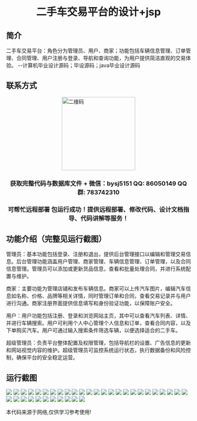 <p><h1 align="center">二手车交易平台的设计+jsp</h1></p>

## 简介
二手车交易平台：角色分为管理员、用户、商家；功能包括车辆信息管理、订单管理、合同管理、用户注册与登录、导航和查询功能，为用户提供简洁直观的交易体验。    --计算机毕业设计源码；毕设源码；java毕业设计源码


## 联系方式
<img src="https://bs-1329754181.cos.ap-shanghai.myqcloud.com/wx.jpg" alt="二维码" style="display: block; margin: 0 auto;" width="200px">
<p><h3 align="center">获取完整代码与数据库文件 + 微信：bysj5151 QQ: 86050149 QQ群: 783742310</h3></p>
<p><h3 align="center">可帮忙远程部署 包运行成功！提供远程部署、修改代码、设计文档指导、代码讲解等服务！</h3></p>

## 功能介绍（完整见运行截图）
管理员：基本功能包括登录、注册和退出，提供后台管理接口以编辑和管理交易信息。后台管理功能涵盖用户管理、商家管理、车辆信息管理、订单管理，以及合同信息管理。管理员可以添加或更新货品信息，查看和批量处理合同，并进行系统配置与维护。

商家：主要功能为管理店铺和发布车辆信息。商家可以上传汽车图片，编辑汽车信息如名称、价格、品牌等相关详情，同时管理订单和合同，查看交易记录并与用户进行沟通。商家注册界面提供信息填写和身份验证功能，以保障账户安全。

用户：用户功能包括注册、登录和浏览网站主页，其中可以查看汽车列表、详情、并进行车辆搜索。用户可利用个人中心管理个人信息和订单，查看合同内容，以及下单购买汽车。用户可通过输入搜索条件筛选车辆，以便选择适合的二手车。

超级管理员：负责平台整体配置及权限管理，包括导航栏的设置、广告信息的更新和网站视觉内容的维护。超级管理员可监控系统运行状态，执行数据备份和风险控制，确保平台的安全稳定运营。


## 运行截图
![](https://bs-1329754181.cos.ap-shanghai.myqcloud.com/ssm/UsedCarTradingPlatform/img/001.jpg)
![](https://bs-1329754181.cos.ap-shanghai.myqcloud.com/ssm/UsedCarTradingPlatform/img/002.jpg)
![](https://bs-1329754181.cos.ap-shanghai.myqcloud.com/ssm/UsedCarTradingPlatform/img/003.jpg)
![](https://bs-1329754181.cos.ap-shanghai.myqcloud.com/ssm/UsedCarTradingPlatform/img/004.jpg)
![](https://bs-1329754181.cos.ap-shanghai.myqcloud.com/ssm/UsedCarTradingPlatform/img/005.jpg)
![](https://bs-1329754181.cos.ap-shanghai.myqcloud.com/ssm/UsedCarTradingPlatform/img/006.jpg)
![](https://bs-1329754181.cos.ap-shanghai.myqcloud.com/ssm/UsedCarTradingPlatform/img/007.jpg)
![](https://bs-1329754181.cos.ap-shanghai.myqcloud.com/ssm/UsedCarTradingPlatform/img/008.jpg)
![](https://bs-1329754181.cos.ap-shanghai.myqcloud.com/ssm/UsedCarTradingPlatform/img/009.jpg)
![](https://bs-1329754181.cos.ap-shanghai.myqcloud.com/ssm/UsedCarTradingPlatform/img/010.jpg)
![](https://bs-1329754181.cos.ap-shanghai.myqcloud.com/ssm/UsedCarTradingPlatform/img/011.jpg)
![](https://bs-1329754181.cos.ap-shanghai.myqcloud.com/ssm/UsedCarTradingPlatform/img/012.jpg)
![](https://bs-1329754181.cos.ap-shanghai.myqcloud.com/ssm/UsedCarTradingPlatform/img/013.jpg)
![](https://bs-1329754181.cos.ap-shanghai.myqcloud.com/ssm/UsedCarTradingPlatform/img/014.jpg)
![](https://bs-1329754181.cos.ap-shanghai.myqcloud.com/ssm/UsedCarTradingPlatform/img/015.jpg)
![](https://bs-1329754181.cos.ap-shanghai.myqcloud.com/ssm/UsedCarTradingPlatform/img/016.jpg)
![](https://bs-1329754181.cos.ap-shanghai.myqcloud.com/ssm/UsedCarTradingPlatform/img/017.jpg)
![](https://bs-1329754181.cos.ap-shanghai.myqcloud.com/ssm/UsedCarTradingPlatform/img/018.jpg)
![](https://bs-1329754181.cos.ap-shanghai.myqcloud.com/ssm/UsedCarTradingPlatform/img/019.jpg)
![](https://bs-1329754181.cos.ap-shanghai.myqcloud.com/ssm/UsedCarTradingPlatform/img/020.jpg)
![](https://bs-1329754181.cos.ap-shanghai.myqcloud.com/ssm/UsedCarTradingPlatform/img/021.jpg)
![](https://bs-1329754181.cos.ap-shanghai.myqcloud.com/ssm/UsedCarTradingPlatform/img/022.jpg)
![](https://bs-1329754181.cos.ap-shanghai.myqcloud.com/ssm/UsedCarTradingPlatform/img/023.jpg)
![](https://bs-1329754181.cos.ap-shanghai.myqcloud.com/ssm/UsedCarTradingPlatform/img/024.jpg)
![](https://bs-1329754181.cos.ap-shanghai.myqcloud.com/ssm/UsedCarTradingPlatform/img/025.jpg)
![](https://bs-1329754181.cos.ap-shanghai.myqcloud.com/ssm/UsedCarTradingPlatform/img/026.jpg)
![](https://bs-1329754181.cos.ap-shanghai.myqcloud.com/ssm/UsedCarTradingPlatform/img/027.jpg)
![](https://bs-1329754181.cos.ap-shanghai.myqcloud.com/ssm/UsedCarTradingPlatform/img/028.jpg)
![](https://bs-1329754181.cos.ap-shanghai.myqcloud.com/ssm/UsedCarTradingPlatform/img/029.jpg)
![](https://bs-1329754181.cos.ap-shanghai.myqcloud.com/ssm/UsedCarTradingPlatform/img/030.jpg)
![](https://bs-1329754181.cos.ap-shanghai.myqcloud.com/ssm/UsedCarTradingPlatform/img/031.jpg)
![](https://bs-1329754181.cos.ap-shanghai.myqcloud.com/ssm/UsedCarTradingPlatform/img/032.jpg)
![](https://bs-1329754181.cos.ap-shanghai.myqcloud.com/ssm/UsedCarTradingPlatform/img/033.jpg)
![](https://bs-1329754181.cos.ap-shanghai.myqcloud.com/ssm/UsedCarTradingPlatform/img/034.jpg)
![](https://bs-1329754181.cos.ap-shanghai.myqcloud.com/ssm/UsedCarTradingPlatform/img/035.jpg)
![](https://bs-1329754181.cos.ap-shanghai.myqcloud.com/ssm/UsedCarTradingPlatform/img/036.jpg)

<p>本代码来源于网络,仅供学习参考使用!</p>

